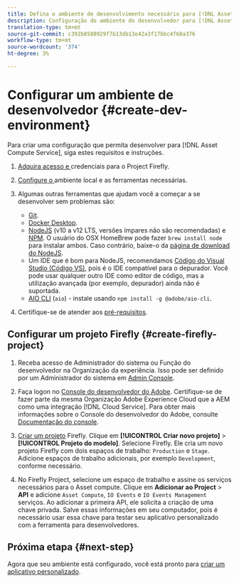```yaml
---
title: Defina o ambiente de desenvolvimento necessário para [!DNL Asset Compute Service].
description: Configuração do ambiente do desenvolvedor para [!DNL Asset Compute Service] para criar e testar o código personalizado do start.
translation-type: tm+mt
source-git-commit: c392b8588929f7b13db13e42a3f17bbc4f68a376
workflow-type: tm+mt
source-wordcount: '374'
ht-degree: 3%

---
```



# Configurar um ambiente de desenvolvedor {#create-dev-environment}

Para criar uma configuração que permita desenvolver para [!DNL Asset Compute Service], siga estes requisitos e instruções.

1. [Adquira acesso e ](https://github.com/AdobeDocs/project-firefly/blob/master/getting_started/setup.md#acquire-access-and-credentials) credenciais para o Project Firefly.

1. [Configure o ](https://github.com/AdobeDocs/project-firefly/blob/master/getting_started/setup.md#local-environment-set-up) ambiente local e as ferramentas necessárias.

1. Algumas outras ferramentas que ajudam você a começar a se desenvolver sem problemas são:

   * [Git](https://git-scm.com/).
   * [Docker Desktop](https://www.docker.com/get-started).
   * [NodeJS](https://nodejs.org) (v10 a v12 LTS, versões ímpares não são recomendadas) e  [NPM](https://www.npmjs.com). O usuário do OSX HomeBrew pode fazer `brew install node` para instalar ambos. Caso contrário, baixe-o da [página de download do NodeJS](https://nodejs.org/en/).
   * Um IDE que é bom para NodeJS, recomendamos [Código do Visual Studio (Código VS)](https://code.visualstudio.com), pois é o IDE compatível para o depurador. Você pode usar qualquer outro IDE como editor de código, mas a utilização avançada (por exemplo, depurador) ainda não é suportada.
   * [AIO CLI](https://github.com/adobe/aio-cli) (`aio`) - instale usando  `npm install -g @adobe/aio-cli`.

1. Certifique-se de atender aos [pré-requisitos](/help/understand-extensibility.md#prerequisites-and-provisioning).

## Configurar um projeto Firefly {#create-firefly-project}

1. Receba acesso de Administrador do sistema ou Função do desenvolvedor na Organização da experiência. Isso pode ser definido por um Administrador do sistema em [Admin Console](https://adminconsole.adobe.com/overview).

1. Faça logon no [Console do desenvolvedor do Adobe](https://console.adobe.io/). Certifique-se de fazer parte da mesma Organização Adobe Experience Cloud que a AEM como uma integração [!DNL Cloud Service]. Para obter mais informações sobre o Console do desenvolvedor do Adobe, consulte [Documentação do console](https://www.adobe.io/apis/experienceplatform/console/docs.html).

1. [Criar um projeto](https://www.adobe.io/apis/experienceplatform/project-firefly/docs.html#!AdobeDocs/project-firefly/master/getting_started/first_app.md) Firefly. Clique em **[!UICONTROL Criar novo projeto]** > **[!UICONTROL Projeto do modelo]**. Selecione Firefly. Ele cria um novo projeto Firefly com dois espaços de trabalho: `Production` e `Stage`. Adicione espaços de trabalho adicionais, por exemplo `Development`, conforme necessário.

1. No Firefly Project, selecione um espaço de trabalho e assine os serviços necessários para o Asset compute. Clique em **Adicionar ao Project** > **API** e adicione `Asset Compute`, `IO Events` e `IO Events Management` serviços. Ao adicionar a primeira API, ele solicita a criação de uma chave privada. Salve essas informações em seu computador, pois é necessário usar essa chave para testar seu aplicativo personalizado com a ferramenta para desenvolvedores.

## Próxima etapa {#next-step}

Agora que seu ambiente está configurado, você está pronto para [criar um aplicativo personalizado](develop-custom-application.md).

<!-- TBD items for later:
 
* Any steps in the beginning that lead to gotchas later should be called out for caution? For example,
  * don't change some defaults initially
  * know risks when deviating from standard path
  * naming conventions to follow
  * Retrieve and format credentials (YAML file details)
-->
